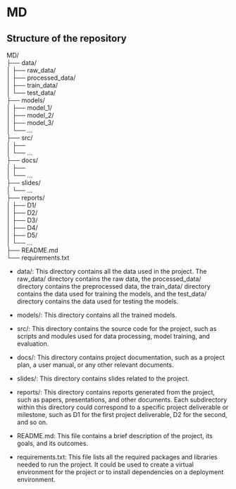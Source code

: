 # MD

## Structure of the repository

MD/  <br>
├── data/  <br>
│   ├── raw_data/  <br>
│   ├── processed_data/  <br>
│   ├── train_data/  <br>
│   └── test_data/  <br>
├── models/  <br>
│   ├── model_1/  <br>
│   ├── model_2/  <br>
│   ├── model_3/  <br>
│   └── ...  <br>
├── src/  <br>
│   ├──   <br>
│   └── ...  <br>
├── docs/  <br>
│   ├──   <br>
│   └── ...  <br>
├── slides/  <br>
│   └── ...  <br>
├── reports/  <br>
│   ├── D1/  <br>
│   ├── D2/  <br>
│   ├── D3/  <br>
│   ├── D4/  <br>
│   ├── D5/  <br>
│   └── ...  <br>
├── README.md  <br>
└── requirements.txt  <br>

- data/: This directory contains all the data used in the project. The raw_data/ directory contains the raw data, the processed_data/ directory contains the preprocessed data, the train_data/ directory contains the data used for training the models, and the test_data/ directory contains the data used for testing the models.

- models/: This directory contains all the trained models.

- src/: This directory contains the source code for the project, such as scripts and modules used for data processing, model training, and evaluation.

- docs/: This directory contains project documentation, such as a project plan, a user manual, or any other relevant documents.

- slides/: This directory contains slides related to the project.

- reports/: This directory contains reports generated from the project, such as papers, presentations, and other documents. Each subdirectory within this directory could correspond to a specific project deliverable or milestone, such as D1 for the first project deliverable, D2 for the second, and so on.

- README.md: This file contains a brief description of the project, its goals, and its outcomes.

- requirements.txt: This file lists all the required packages and libraries needed to run the project. It could be used to create a virtual environment for the project or to install dependencies on a deployment environment.
